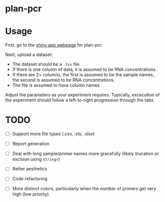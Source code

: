 # plan-pcr

# Usage

First, go to the [shiny app webpage](https://kai-a.shinyapps.io/plan-pcr/) for plan-pcr.

Next, upload a dataset: 
* The dataset should be a `.tsv` file. 
* If there is one column of data, it is assumed to be RNA concentrations. 
* If there are 2+ columns, the first is assumed to be the sample names, the second is assumed to be RNA concentrations.
* The file is assumed to have column names

Adjust the parameters as your experiment requires. Typically, excecution of the experiment should follow a left-to-right progression through the tabs.

# TODO

- [ ] Support more file types (.csv, .xls, .xlsx)
- [ ] Report generation
- [ ] Deal with long sample/primer names more gracefully (likely trucation or excision using `stringr`)
- [ ] Better aesthetics
- [ ] Code refactoring
- [ ] More distinct colors, particularly when the number of primers get very high (low priority)


